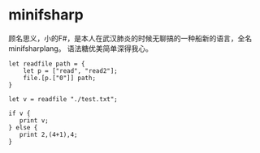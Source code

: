 # minifsharp
顾名思义，小的F#，是本人在武汉肺炎的时候无聊搞的一种船新的语言，全名minifsharplang。
语法糖优美简单深得我心。
```f#
let readfile path = {
    let p = ["read", "read2"];
    file.[p.["0"]] path;
}

let v = readfile "./test.txt";

if v {
   print v;
} else {
   print 2,(4+1),4;
}
```